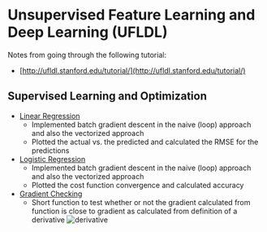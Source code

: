 # Unsupervised Feature Learning and Deep Learning (UFLDL)

Notes from going through the following tutorial:

* [http://ufldl.stanford.edu/tutorial/](http://ufldl.stanford.edu/tutorial/)

## Supervised Learning and Optimization

* [Linear Regression](ex1/linear_regression.py)
    * Implemented batch gradient descent in the naive (loop) approach and also the vectorized approach
    * Plotted the actual vs. the predicted and calculated the RMSE for the predictions
* [Logistic Regression](ex1/log_regression.py)
    * Implemented batch gradient descent in the naive (loop) approach and also the vectorized approach
    * Plotted the cost function convergence and calculated accuracy
* [Gradient Checking](ex1/gradient_checker.py)
	* Short function to test whether or not the gradient calculated from function is close to gradient as calculated from definition of a derivative ![derivative](http://mathurl.com/j5wrjje.png)
